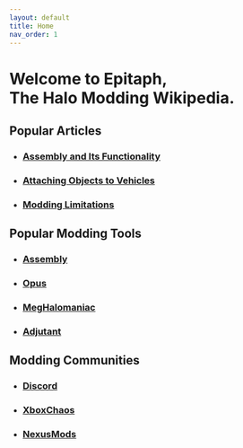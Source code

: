 ```yaml
---
layout: default
title: Home
nav_order: 1
---
```

# Welcome to Epitaph,<br>The Halo Modding Wikipedia.

## Popular Articles

* ### [Assembly and Its Functionality](docs/Tools/Assembly/#assembly-and-its-functionality)
* ### [Attaching Objects to Vehicles](docs/Halo/Reach/Attaching%20Objects%20to%20Vehicles/)
* ### [Modding Limitations](docs/Halo/Reach/Modding%20Limitations/)

## Popular Modding Tools

* ###  [Assembly](docs/Tools/Assembly/)
* ###  [Opus](docs/Tools/Opus/)
* ###  [MegHalomaniac](docs/Tools/MegHalomaniac/)
* ###  [Adjutant](docs/Tools/Adjutant/)

## Modding Communities

* ### [Discord](https://discord.gg/halomods)
* ### [XboxChaos](https://www.xboxchaos.com)
* ### [NexusMods](https://www.nexusmods.com/)
